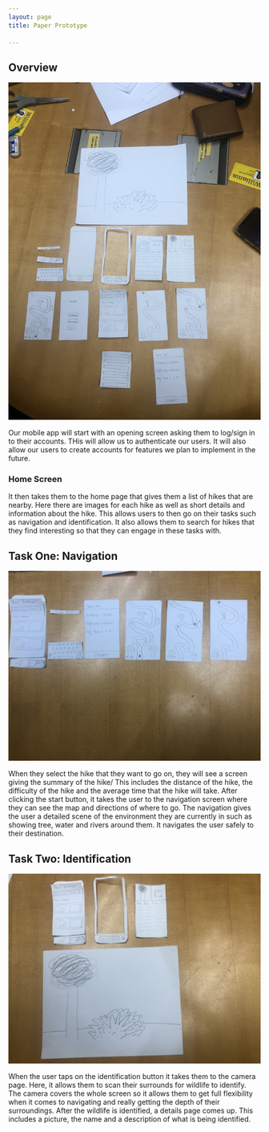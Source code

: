 ```yaml
---
layout: page
title: Paper Prototype

---
```


## Overview

![Prototype Overview](/img/prototype_overview.jpeg)

Our mobile app will start with an opening screen asking them to log/sign in to their accounts. THis will allow us to authenticate our users. It will also allow our users to create accounts for features we plan to implement in the future.

### Home Screen

It then takes them to the home page that gives them a list of hikes that are nearby. Here there are images for each hike as well as short details and information about the hike. This allows users to then go on their tasks such as navigation and identification. It also allows them to search for hikes that they find interesting so that they can engage in these tasks with. 

## Task One: Navigation

![First Task](/img/navigation.jpeg)

When they select the hike that they want to go on, they will see a screen giving the summary of the hike/ This includes the distance of the hike, the difficulty of the hike and the average time that the hike will take. After clicking the start button, it takes the user to the navigation screen where they can see the map and directions of where to go. The navigation gives the user a detailed scene of the environment they are currently in such as showing tree, water and rivers around them. It navigates the user safely to their destination.

## Task Two: Identification

![Second Task](/img/identification.jpeg)

When the user taps on the identification button it takes them to the camera page. Here, it allows them to scan their surrounds for wildlife to identify. The camera covers the whole screen so it allows them to get full flexibility when it comes to navigating and really getting the depth of their surroundings. After the wildlife is identified, a details page comes up. This includes a picture, the name and a description of what is being identified.
